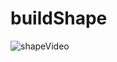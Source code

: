 # buildShape

![shapeVideo](https://user-images.githubusercontent.com/35840649/63532002-666ccb80-c512-11e9-9c3d-c51452bce78d.gif)
